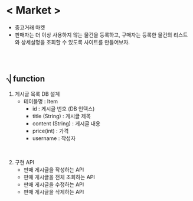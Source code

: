 # < Market >
- 중고거래 마켓
- 판매자는 더 이상 사용하지 않는 물건을 등록하고, 구매자는 등록한 물건의 리스트와 상세설명을 조회할 수 있도록 사이트를 만들어보자.

<br>
<br>

## ⎷ function
1. 게시글 목록 DB 설계
    - 테이블명 : Item
        - id : 게시글 번호 (DB 인덱스)
        - title (String) :  게시글 제목
        - content (String) : 게시글 내용
        - price(int) : 가격
        - username : 작성자

<br>

2. 구현 API
    - 판매 게시글을 작성하는 API
    - 판매 게시글을 전체 조회하는 API
    - 판매 게시글을 수정하는 API
    - 판매 게시글을 삭제하는 API

